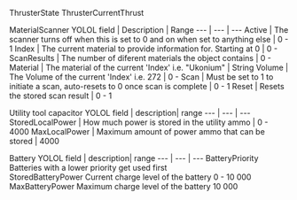 


ThrusterState
ThrusterCurrentThrust


MaterialScanner
YOLOL field | Description | Range
--- | --- | ---
Active | The scanner turns off when this is set to 0 and on when set to anything else | 0 - 1
Index | The current material to provide information for. Starting at 0 | 0 -
ScanResults | The number of diferent materials the object contains | 0 -
Material | The material of the current 'Index' i.e. "Ukonium" | String
Volume | The Volume of the current 'Index' i.e. 272 | 0 -
Scan | Must be set to 1 to initiate a scan, auto-resets to 0 once scan is complete | 0 - 1
Reset | Resets the stored scan result | 0 - 1

Utility tool capacitor
YOLOL field | description| range
--- | --- | ---
StoredLocalPower | How much power is stored in the utility ammo | 0 - 4000
MaxLocalPower | Maximum amount of power ammo that can be stored | 4000

Battery
YOLOL field | description| range
--- | --- | ---
BatteryPriority	Batteries with a lower priority get used first	
StoredBatteryPower	Current charge level of the battery	0 - 10 000
MaxBatteryPower	Maximum charge level of the battery	10 000